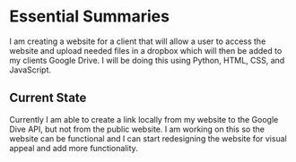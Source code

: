 # Essential Summaries

I am creating a website for a client that will allow a user to access the website and upload needed files in a dropbox which will then be added to my clients Google Drive. I will be doing this using Python, HTML, CSS, and JavaScript.

## Current State

Currently I am able to create a link locally from my website to the Google Dive API, but not from the public website. I am working on this so the website can be functional and I can start redesigning the website for visual appeal and add more functionality.
